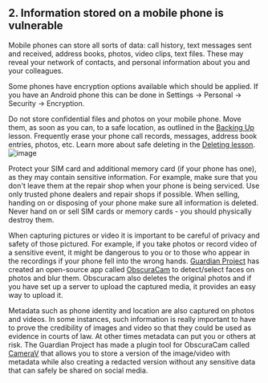 [Title]: # (Information stored)
[Difficulty]: # (Beginner)
[Order]: # (2)

## 2. Information stored on a mobile phone is vulnerable

Mobile phones can store all sorts of data: call history, text messages sent and received, address books, photos, video clips, text files. These may reveal your network of contacts, and personal information about you and your colleagues.

Some phones have encryption options available which should be applied. If you have an Android phone this can be done in Settings -> Personal -> Security -> Encryption.

Do not store confidential files and photos on your mobile phone. Move them, as soon as you can, to a safe location, as outlined in the [Backing Up](umbrella://lesson/backing-up) lesson. Frequently erase your phone call records, messages, address book entries, photos, etc. Learn more about safe deleting in the [Deleting lesson](umbrella://lesson/safely-deleting).
![image](mobile3.png)

Protect your SIM card and additional memory card (if your phone has one), as they may contain sensitive information. For example, make sure that you don't leave them at the repair shop when your phone is being serviced. Use only trusted phone dealers and repair shops if possible. When selling, handing on or disposing of your phone make sure all information is deleted. Never hand on or sell SIM cards or memory cards - you should physically destroy them.

When capturing pictures or video it is important to be careful of privacy and safety of those pictured. For example, if you take photos or record video of a sensitive event, it might be dangerous to you or to those who appear in the recordings if your phone fell into the wrong hands. [Guardian Project](https://guardianproject.info/) has created an open-source app called [ObscuraCam](umbrella://tools/obscuracam) to detect/select faces on photos and blur them. Obscuracam also deletes the original photos and if you have set up a server to upload the captured media, it provides an easy way to upload it.

Metadata such as phone identity and location are also captured on photos and videos. In some instances, such information is really important to have to prove the credibility of images and video so that they could be used as evidence in courts of law. At other times metadata can put you or others at risk. The Guardian Project has made a plugin tool for ObscuraCam called [CameraV](https://guardianproject.info/apps/camerav/) that allows you to store a version of the image/video with metadata while also creating a redacted version without any sensitive data that can safely be shared on social media.